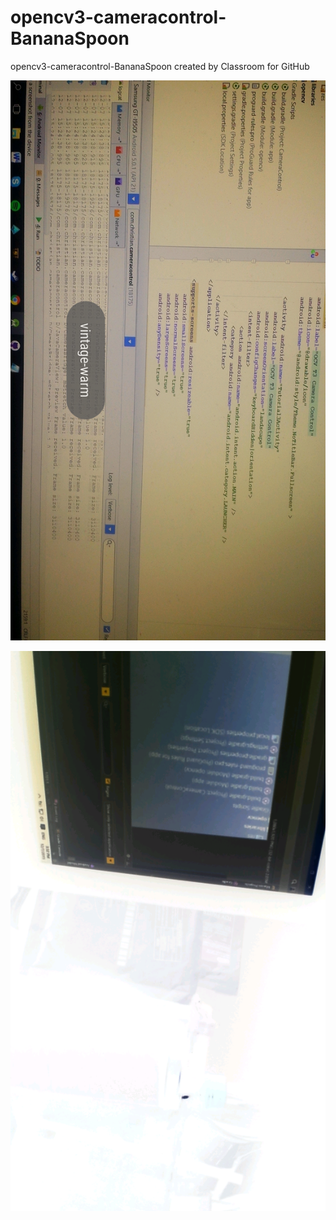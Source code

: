 # opencv3-cameracontrol-BananaSpoon
opencv3-cameracontrol-BananaSpoon created by Classroom for GitHub


![alt tag](https://github.com/DeLaSalleUniversity-Manila/opencv3-cameracontrol-BananaSpoon/blob/master/device-2015-12-07-152452.png)

![alt tag](https://github.com/DeLaSalleUniversity-Manila/opencv3-cameracontrol-BananaSpoon/blob/master/device-2015-12-07-153258.png)
